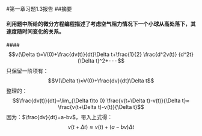 #第一章习题1.3报告
##摘要
####  利用题中所给的微分方程编程描述了考虑空气阻力情况下一个小球从高处落下，其速度随时间变化的关系。
####$$v(\Delta t)=V(0)+\frac{dv(t)}{dt}\Delta t+\frac{1}{2} \frac{d^2v(t)} {d^2t}(\Delta t)^2+······$$ 只保留一阶项有： $$V(\Delta t)≈V(0)+\frac{dv}{dt}\Delta t$$整理的： $$\frac{dv(t)}{dt}=\lim_{\Delta t\to 0} \frac{v(t+\Delta t)-v(t)}{\Delta t}≈ \frac{v(t+\Delta t)-v(t)}{\Delta t}$$ 因为：$\frac{dv}{dt}=a-bv$，带入上式得： $$v(t+\Delta t)≈v(t)+(a-bv)\Delta t$$
